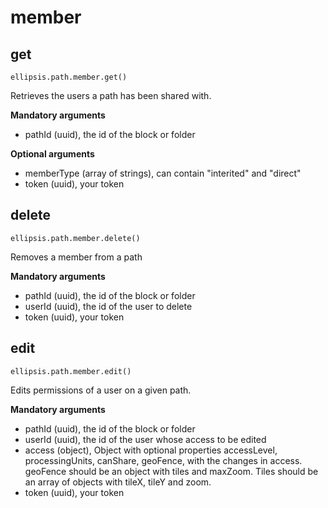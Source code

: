 # member

## get

    ellipsis.path.member.get()

Retrieves the users a path has been shared with.

**Mandatory arguments**

- pathId (uuid), the id of the block or folder

**Optional arguments**

- memberType (array of strings), can contain "interited" and "direct"
- token (uuid), your token

## delete

    ellipsis.path.member.delete()

Removes a member from a path

**Mandatory arguments**

- pathId (uuid), the id of the block or folder
- userId (uuid), the id of the user to delete
- token (uuid), your token

## edit

    ellipsis.path.member.edit()

Edits permissions of a user on a given path.

**Mandatory arguments**

- pathId (uuid), the id of the block or folder
- userId (uuid), the id of the user whose access to be edited
- access (object), Object with optional properties accessLevel, processingUnits, canShare, geoFence, with the changes in access. geoFence should be an object with tiles and maxZoom. Tiles should be an array of objects with tileX, tileY and zoom.
- token (uuid), your token
